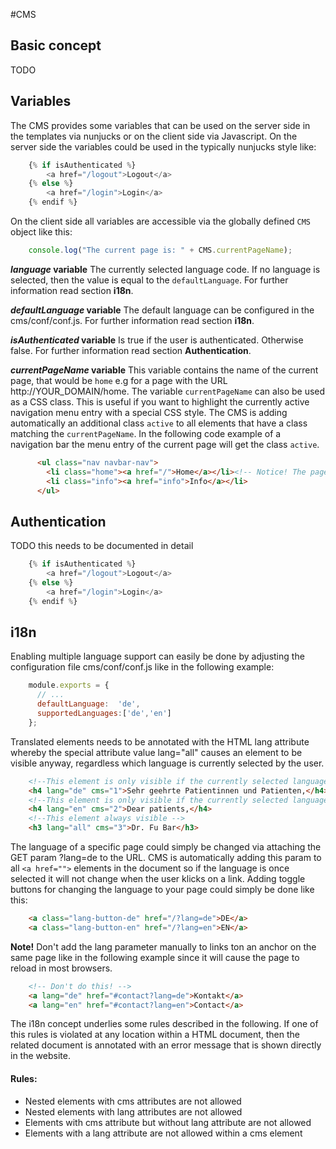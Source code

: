 #CMS

## Basic concept
 TODO

## Variables
The CMS provides some variables that can be used on the server side in the templates via nunjucks or on the client side via Javascript. On the server side the variables could be used in the typically nunjucks style like:
```javascript
    {% if isAuthenticated %}
        <a href="/logout">Logout</a>
    {% else %}
        <a href="/login">Login</a>
    {% endif %}
```

On the client side all variables are accessible via the globally defined `CMS` object like this:
```javascript
    console.log("The current page is: " + CMS.currentPageName);
```

**_language_ variable**
The currently selected language code. If no language is selected, then the value is equal to the `defaultLanguage`. For further information read section <b>i18n</b>.

**_defaultLanguage_ variable**
The default language can be configured in the cms/conf/conf.js. For further information read section <b>i18n</b>.

**_isAuthenticated_ variable**
Is true if the user is authenticated. Otherwise false. For further information read section <b>Authentication</b>.

**_currentPageName_ variable**
This variable contains the name of the current page, that would be `home` e.g for a page with the URL http://YOUR_DOMAIN/home.
The variable `currentPageName` can also be used as a CSS class. This is useful if you want to highlight the currently active navigation menu entry with a special CSS style. The CMS is adding automatically an additional class `active` to all elements that have a class matching the `currentPageName`. In the following code example of a navigation bar the menu entry of the current page will get the class `active`.

```html
      <ul class="nav navbar-nav">
        <li class="home"><a href="/">Home</a></li><!-- Notice! The page root is always redirected to /home-->
        <li class="info"><a href="info">Info</a></li>
      </ul>
```

## Authentication

TODO this needs to be documented in detail

```javascript
    {% if isAuthenticated %}
        <a href="/logout">Logout</a>
    {% else %}
        <a href="/login">Login</a>
    {% endif %}
```

## i18n

Enabling multiple language support can easily be done by adjusting the configuration file cms/conf/conf.js like in the following example:

```javascript
    module.exports = {
      // ...
      defaultLanguage:  'de',
      supportedLanguages:['de','en']
    };
```

Translated elements needs to be annotated with the HTML lang attribute whereby the special attribute value lang="all" causes an element to be visible anyway, regardless which language is currently selected by the user.  

```html
    <!--This element is only visible if the currently selected language is de -->
    <h4 lang="de" cms="1">Sehr geehrte Patientinnen und Patienten,</h4>
    <!--This element is only visible if the currently selected language is en -->
    <h4 lang="en" cms="2">Dear patients,</h4>
    <!--This element always visible -->
    <h3 lang="all" cms="3">Dr. Fu Bar</h3>
```

The language of a specific page could simply be changed via attaching the GET param ?lang=de to the URL. CMS is automatically adding this param to all `<a href="">` elements in the document so if the language is once selected it will not change when the user klicks on a link. Adding toggle buttons for changing the language to your page could simply be done like this:

```html
    <a class="lang-button-de" href="/?lang=de">DE</a>
    <a class="lang-button-en" href="/?lang=en">EN</a>
```

**Note!** Don't add the lang parameter manually to links ton an anchor on the same page like in the following example since it will cause the page to reload in most browsers.
```html
    <!-- Don't do this! -->
    <a lang="de" href="#contact?lang=de">Kontakt</a>
    <a lang="en" href="#contact?lang=en">Contact</a>
```

The i18n concept underlies some rules described in the following. If one of this rules is violated at any location within a HTML document, then the related document is annotated with an error message that is shown directly in the website.

#### Rules:
* Nested elements with cms attributes are not allowed
* Nested elements with lang attributes are not allowed
* Elements with cms attribute but without lang attribute are not allowed
* Elements with a lang attribute are not allowed within a cms element
